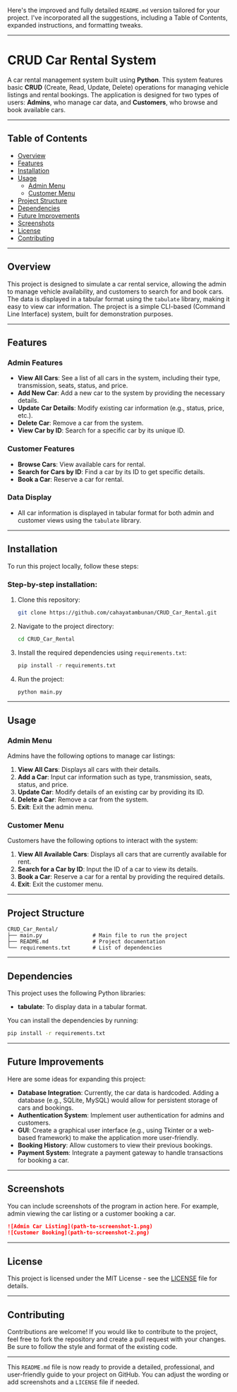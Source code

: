 Here's the improved and fully detailed `README.md` version tailored for your project. I've incorporated all the suggestions, including a Table of Contents, expanded instructions, and formatting tweaks.

---

# CRUD Car Rental System

A car rental management system built using **Python**. This system features basic **CRUD** (Create, Read, Update, Delete) operations for managing vehicle listings and rental bookings. The application is designed for two types of users: **Admins**, who manage car data, and **Customers**, who browse and book available cars.

---

## Table of Contents

- [Overview](#overview)
- [Features](#features)
- [Installation](#installation)
- [Usage](#usage)
  - [Admin Menu](#admin-menu)
  - [Customer Menu](#customer-menu)
- [Project Structure](#project-structure)
- [Dependencies](#dependencies)
- [Future Improvements](#future-improvements)
- [Screenshots](#screenshots)
- [License](#license)
- [Contributing](#contributing)

---

## Overview

This project is designed to simulate a car rental service, allowing the admin to manage vehicle availability, and customers to search for and book cars. The data is displayed in a tabular format using the `tabulate` library, making it easy to view car information. The project is a simple CLI-based (Command Line Interface) system, built for demonstration purposes.

---

## Features

### Admin Features
- **View All Cars**: See a list of all cars in the system, including their type, transmission, seats, status, and price.
- **Add New Car**: Add a new car to the system by providing the necessary details.
- **Update Car Details**: Modify existing car information (e.g., status, price, etc.).
- **Delete Car**: Remove a car from the system.
- **View Car by ID**: Search for a specific car by its unique ID.

### Customer Features
- **Browse Cars**: View available cars for rental.
- **Search for Cars by ID**: Find a car by its ID to get specific details.
- **Book a Car**: Reserve a car for rental.

### Data Display
- All car information is displayed in tabular format for both admin and customer views using the `tabulate` library.

---

## Installation

To run this project locally, follow these steps:

### Step-by-step installation:

1. Clone this repository:
    ```bash
    git clone https://github.com/cahayatambunan/CRUD_Car_Rental.git
    ```

2. Navigate to the project directory:
    ```bash
    cd CRUD_Car_Rental
    ```

3. Install the required dependencies using `requirements.txt`:
    ```bash
    pip install -r requirements.txt
    ```

4. Run the project:
    ```bash
    python main.py
    ```

---

## Usage

### Admin Menu
Admins have the following options to manage car listings:
1. **View All Cars**: Displays all cars with their details.
2. **Add a Car**: Input car information such as type, transmission, seats, status, and price.
3. **Update Car**: Modify details of an existing car by providing its ID.
4. **Delete a Car**: Remove a car from the system.
5. **Exit**: Exit the admin menu.

### Customer Menu
Customers have the following options to interact with the system:
1. **View All Available Cars**: Displays all cars that are currently available for rent.
2. **Search for a Car by ID**: Input the ID of a car to view its details.
3. **Book a Car**: Reserve a car for a rental by providing the required details.
4. **Exit**: Exit the customer menu.

---

## Project Structure

```
CRUD_Car_Rental/
├── main.py                # Main file to run the project
├── README.md              # Project documentation
└── requirements.txt       # List of dependencies
```

---

## Dependencies

This project uses the following Python libraries:

- **tabulate**: To display data in a tabular format.

You can install the dependencies by running:
```bash
pip install -r requirements.txt
```

---

## Future Improvements

Here are some ideas for expanding this project:

- **Database Integration**: Currently, the car data is hardcoded. Adding a database (e.g., SQLite, MySQL) would allow for persistent storage of cars and bookings.
- **Authentication System**: Implement user authentication for admins and customers.
- **GUI**: Create a graphical user interface (e.g., using Tkinter or a web-based framework) to make the application more user-friendly.
- **Booking History**: Allow customers to view their previous bookings.
- **Payment System**: Integrate a payment gateway to handle transactions for booking a car.

---

## Screenshots

You can include screenshots of the program in action here. For example, admin viewing the car listing or a customer booking a car.

```md
![Admin Car Listing](path-to-screenshot-1.png)
![Customer Booking](path-to-screenshot-2.png)
```

---

## License

This project is licensed under the MIT License - see the [LICENSE](LICENSE) file for details.

---

## Contributing

Contributions are welcome! If you would like to contribute to the project, feel free to fork the repository and create a pull request with your changes. Be sure to follow the style and format of the existing code.

---

This `README.md` file is now ready to provide a detailed, professional, and user-friendly guide to your project on GitHub. You can adjust the wording or add screenshots and a `LICENSE` file if needed.
